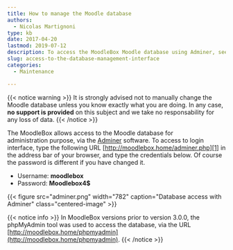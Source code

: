 ```yaml
---
title: How to manage the Moodle database
authors:
  - Nicolas Martignoni
type: kb
date: 2017-04-20
lastmod: 2019-07-12
description: To access the MoodleBox Moodle database using Adminer, see the information below.
slug: access-to-the-database-management-interface
categories:
  - Maintenance

---
```

{{< notice warning >}}
It is strongly advised not to manually change the Moodle database unless you know exactly what you are doing. In any case, __no support is provided__ on this subject and we take no responsability for any loss of data.
{{< /notice >}}

The MoodleBox allows access to the Moodle database for administration purpose, via the [Adminer][3] software. To access to login interface, type the following URL [http://moodlebox.home/adminer.php][1] in the address bar of your browser, and type the credentials below. Of course the password is different if you have changed it.

  * Username: __moodlebox__
  * Password: __Moodlebox4$__

{{< figure src="adminer.png" width="782" caption="Database access with Adminer" class="centered-image" >}}

{{< notice info >}}
In MoodleBox versions prior to version 3.0.0, the phpMyAdmin tool was used to access the database, via the URL [http://moodlebox.home/phpmyadmin](http://moodlebox.home/phpmyadmin).
{{< /notice >}}

 [1]: http://moodlebox.home/adminer.php
 [2]: http://moodlebox.home/phpmyadmin
 [3]: https://www.adminer.org/

